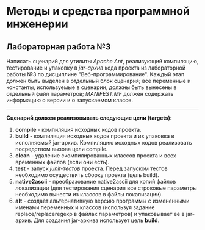 # Методы и средства программной инженерии
## Лабораторная работа №3
Написать сценарий для утилиты *Apache Ant*, реализующий компиляцию, тестирование и упаковку в *jar-архив* кода проекта из лабораторной работы №3 по дисциплине "Веб-программирование".
Каждый этап должен быть выделен в отдельный блок сценария; все переменные и константы, используемые в сценарии, должны быть вынесены в отдельный файл параметров; *MANIFEST.MF* должен содержать информацию о версии и о запускаемом классе.
***
**Cценарий должен реализовывать следующие цели (targets):**

1.	**compile** - компиляция исходных кодов проекта.
2.	**build** - компиляция исходных кодов проекта и их упаковка в исполняемый jar-архив. Компиляцию исходных кодов реализовать посредством вызова цели compile.
3.	**clean** - удаление скомпилированных классов проекта и всех временных файлов (если они есть).
4.	**test** - запуск *junit-тестов* проекта. Перед запуском тестов необходимо осуществить сборку проекта (цель build).
5.	**native2ascii** - преобразование native2ascii для копий файлов локализации (для тестирования сценария все строковые параметры необходимо вынести из классов в файлы локализации).
6.	**alt** - создаёт альтернативную версию программы с измененными именами переменных и классов (используя задание replace/replaceregexp в файлах параметров) и упаковывает её в jar-архив. Для создания jar-архива использует цель **build**.
